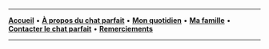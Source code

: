 ----
[**Accueil**](https://ines0501.github.io/ely/) • [**À propos du chat parfait**](./about) • [**Mon quotidien**](./quotidien) • [**Ma famille**](./famille) • [**Contacter le chat parfait**](./contact) • [**Remerciements**](./remerciements)

----
